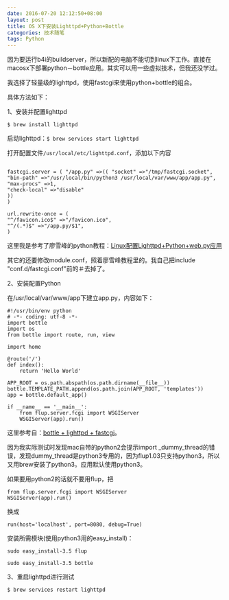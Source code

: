 ```yaml
---
date: 2016-07-20 12:12:50+08:00
layout: post
title: OS X下安装Lighttpd+Python+Bottle
categories: 技术随笔
tags: Python
---
```

 
因为要运行b4i的buildserver，所以新配的电脑不能切到linux下工作。直接在macosx下部署python－bottle应用。其实可以用一些虚拟技术，但我还没学过。

我选择了轻量级的lighttpd，使用fastcgi来使用python+bottle的组合。

具体方法如下：

1、安装并配置lighttpd

`$ brew install lighttpd`

启动lighttpd：`$ brew services start lighttpd`

打开配置文件`/usr/local/etc/lighttpd.conf`，添加以下内容

```

fastcgi.server = ( "/app.py" =>(( "socket" =>"/tmp/fastcgi.socket",
"bin-path" =>"/usr/local/bin/python3 /usr/local/var/www/app/app.py",
"max-procs" =>1,
"check-local" =>"disable"
))
)

url.rewrite-once = (
"^/favicon.ico$" =>"/favicon.ico",
"^/(.*)$" =>"/app.py/$1",
)

```

这里我是参考了廖雪峰的python教程：[Linux配置Lighttpd+Python+web.py应用](http://www.liaoxuefeng.com/article/0013738925109653a9f5fe0a82c4984ba8e8174b456d0ce000)

其它的还要修改module.conf，照着廖雪峰教程里的。我自己把include "conf.d/fastcgi.conf"前的＃去掉了。


2、安装配置Python

在/usr/local/var/www/app下建立app.py，内容如下：

```
#!/usr/bin/env python
# -*- coding: utf-8 -*-
import bottle
import os
from bottle import route, run, view

import home

@route('/')
def index():
    return 'Hello World'

APP_ROOT = os.path.abspath(os.path.dirname(__file__))
bottle.TEMPLATE_PATH.append(os.path.join(APP_ROOT, 'templates'))
app = bottle.default_app()

if __name__ == '__main__':
    from flup.server.fcgi import WSGIServer
    WSGIServer(app).run()
```

这里参考自：[bottle + lighttpd + fastcgi](http://notionbox.de/detail/3/)。

因为我实际测试时发现mac自带的python2会提示import _dummy_thread的错误，发现dummy_thread是python3专用的，因为flup1.03只支持python3，所以又用brew安装了python3。应用默认使用python3。

如果要用python2的话就不要用flup，把
```
from flup.server.fcgi import WSGIServer
WSGIServer(app).run()
```
换成

```
run(host='localhost', port=8080, debug=True)
```

安装所需模块(使用python3用的easy_install)：

`sudo easy_install-3.5 flup`  

`sudo easy_install-3.5 bottle`

3、重启lighttpd进行测试

`$ brew services restart lighttpd`


